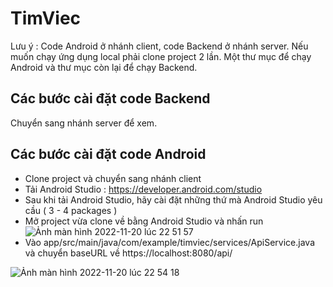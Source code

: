 # TimViec
Lưu ý : Code Android ở nhánh client, code Backend ở nhánh server. 
Nếu muốn chạy ứng dụng local phải clone project 2 lần. Một thư mục để chạy Android và thư mục còn lại để chạy Backend.

## Các bước cài đặt code Backend
Chuyển sang nhánh server để xem.

## Các bước cài đặt code Android
* Clone project và chuyển sang nhánh client
* Tải Android Studio : https://developer.android.com/studio
* Sau khi tải Android Studio, hãy cài đặt những thứ mà Android Studio yêu cầu ( 3 - 4 packages )
* Mở project vừa clone về bằng Android Studio và nhấn run ![Ảnh màn hình 2022-11-20 lúc 22 51 57](https://user-images.githubusercontent.com/77161145/202911920-06d8c5cf-819f-47a8-8fb1-f91e03fa45aa.png)
* Vào app/src/main/java/com/example/timviec/services/ApiService.java và chuyển baseURL về https://localhost:8080/api/

![Ảnh màn hình 2022-11-20 lúc 22 54 18](https://user-images.githubusercontent.com/77161145/202912043-ce585539-c8cf-4788-a7c6-c358cce15d67.png)
